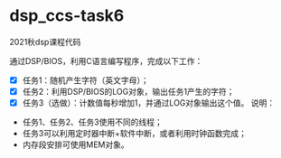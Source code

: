 # dsp_ccs-task6
2021秋dsp课程代码

通过DSP/BIOS，利用C语言编写程序，完成以下工作：

- [x] 任务1：随机产生字符（英文字母）；
- [x] 任务2：利用DSP/BIOS的LOG对象，输出任务1产生的字符；
- [x] 任务3（选做）：计数值每秒增加1，并通过LOG对象输出这个值。
  说明：
- 任务1、任务2、任务3使用不同的线程；
- 任务3可以利用定时器中断+软件中断，或者利用时钟函数完成；
- 内存段安排可使用MEM对象。